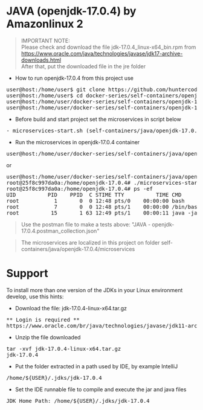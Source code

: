# JAVA (openjdk-17.0.4) by Amazonlinux 2

> IMPORTANT NOTE:<br>
> Please check and download the file jdk-17.0.4_linux-x64_bin.rpm from
> https://www.oracle.com/java/technologies/javase/jdk17-archive-downloads.html
> <br>
> After that, put the downloaded file in the jre folder

- How to run openjdk-17.0.4 from this project use

<pre>
user@host:/home/user$ git clone https://github.com/huntercodexs/docker-series.git .
user@host:/home/user$ cd docker-series/self-containers/openjdk-17.0.4
user@host:/home/user/docker-series/self-containers/openjdk-17.0.4$ docker-compose up --build
user@host:/home/user/docker-series/self-containers/openjdk-17.0.4$ docker-compose start
</pre>

- Before build and start project set the microservices in script below

<pre>
- microservices-start.sh (self-containers/java/openjdk-17.0.4/microservices/microservices-start.sh)
</pre>

- Run the microservices in openjdk-17.0.4 container

<pre>
user@host:/home/user/docker-series/self-containers/java/openjdk-17.0.4$ docker exec -it openjdk-17.0.4 ./microservices-start.sh
</pre>

or

<pre>
user@host:/home/user/docker-series/self-containers/java/openjdk-17.0.4$ docker exec -it openjdk-17.0.4 /bin/bash
root@25f8c997da0a:/home/openjdk-17.0.4# ./microservices-start.sh
root@25f8c997da0a:/home/openjdk-17.0.4# ps -ef
UID          PID    PPID  C STIME TTY          TIME CMD
root           1       0  0 12:48 pts/0    00:00:00 bash
root           7       0  0 12:48 pts/1    00:00:00 /bin/bash
root          15       1 63 12:49 pts/1    00:00:11 java -jar SIMPLE-API-USERS-0.0.1-SNAPSHOT.jar
</pre>

> Use the postman file to make a tests above: "JAVA - openjdk-17.0.4.postman_collection.json"

> The microservices are localized in this project on folder self-containers/java/openjdk-17.0.4/microservices


# Support

To install more than one version of the JDKs in your Linux environment develop, use this hints:

- Download the file: jdk-17.0.4-linux-x64.tar.gz
<pre>
** Login is required **
https://www.oracle.com/br/java/technologies/javase/jdk11-archive-downloads.html
</pre>

- Unzip the file downloaded
<pre>
tar -xvf jdk-17.0.4-linux-x64.tar.gz
jdk-17.0.4
</pre>

- Put the folder extracted in a path used by IDE, by example IntelliJ
<pre>
/home/${USER}/.jdks/jdk-17.0.4
</pre>

- Set the IDE runnable file to compile and execute the jar and java files
<pre>
JDK Home Path: /home/${USER}/.jdks/jdk-17.0.4
</pre>

